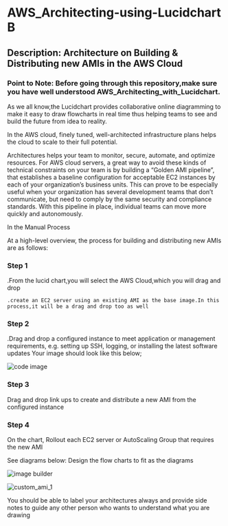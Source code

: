 # AWS_Architecting-using-Lucidchart B

## Description:  Architecture on Building &amp; Distributing new AMIs in the AWS Cloud

### Point to Note: Before going through this repository,make sure you have well understood AWS_Architecting_with_Lucidchart.

<p> As we all know,the Lucidchart provides collaborative online diagramming to make it easy to draw flowcharts in real time thus helping teams to see and build the future from idea to reality.

<P> In the AWS cloud, finely tuned, well-architected infrastructure plans helps the cloud to scale to their full potential.</p>

Architectures helps your team to monitor, secure, automate, and optimize resources.
For AWS cloud servers, a great way to avoid these kinds of technical constraints on your team is by building a “Golden AMI pipeline”, that establishes a baseline configuration for acceptable EC2 instances by each of your organization’s business units. This can prove to be especially useful when your organization has several development teams that don’t communicate, but need to comply by the same security and compliance standards. With this pipeline in place, individual teams can move more quickly and autonomously.

<P>In the Manual Process 

  At a high-level overview, the process for building and distributing new AMIs are as follows:

### Step 1

<P> .From the lucid chart,you will select the AWS Cloud,which you will drag and drop
     
    .create an EC2 server using an existing AMI as the base image.In this process,it will be a drag and drop too as well
  
### Step 2
  
<P>  .Drag and drop a configured instance to meet application or management requirements, e.g. setting up SSH, logging, or installing the latest software updates
  Your image should look like this below;
  
![code image](https://user-images.githubusercontent.com/103466963/174665649-e5b33915-a976-458a-8740-29d632ad3cf2.png)

### Step 3
  
<P> Drag and drop link ups to create and distribute a new AMI from the configured instance
  
### Step 4
  
<p> On the chart, Rollout each EC2 server or AutoScaling Group that requires the new AMI
  
  See diagrams below: Design the flow charts to fit as the diagrams
  
  ![image builder](https://user-images.githubusercontent.com/103466963/174672524-02a2c4c3-d950-4f8b-b17e-18518fe31f11.png)
  
  ![custom_ami_1](https://user-images.githubusercontent.com/103466963/174676486-28f9fe18-5a9d-41e5-9cba-283e5520ee98.gif)
  
  <p> You should be able to label your architectures always and provide side notes to guide any other person who wants to understand what you are drawing
